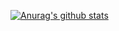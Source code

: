 [![Anurag's github stats](https://github-readme-stats.vercel.app/api?username=Satoshi-Shimoyama)](https://github.com/anuraghazra/github-readme-stats)
